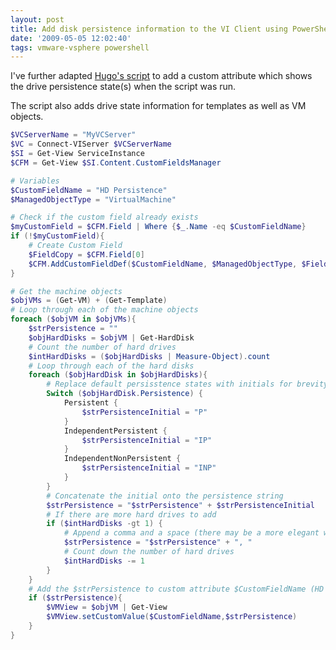 ```yaml
---
layout: post
title: Add disk persistence information to the VI Client using PowerShell
date: '2009-05-05 12:02:40'
tags: vmware-vsphere powershell
---
```



I've further adapted [Hugo's script](http://www.peetersonline.nl/index.php/vmware/add-snapshot-information-to-the-vi-client-using-powershell/) to add a custom attribute which shows the drive persistence state(s) when the script was run.

<!--more-->

The script also adds drive state information for templates as well as VM objects.

```powershell
$VCServerName = "MyVCServer"
$VC = Connect-VIServer $VCServerName
$SI = Get-View ServiceInstance
$CFM = Get-View $SI.Content.CustomFieldsManager

# Variables
$CustomFieldName = "HD Persistence"
$ManagedObjectType = "VirtualMachine"

# Check if the custom field already exists
$myCustomField = $CFM.Field | Where {$_.Name -eq $CustomFieldName}
if (!$myCustomField){
	# Create Custom Field
	$FieldCopy = $CFM.Field[0]
	$CFM.AddCustomFieldDef($CustomFieldName, $ManagedObjectType, $FieldCopy.FieldDefPrivileges, $FieldCopy.FieldInstancePrivileges)
}

# Get the machine objects
$objVMs = (Get-VM) + (Get-Template)
# Loop through each of the machine objects
foreach ($objVM in $objVMs){
	$strPersistence = ""
	$objHardDisks = $objVM | Get-HardDisk
	# Count the number of hard drives
	$intHardDisks = ($objHardDisks | Measure-Object).count
	# Loop through each of the hard disks
	foreach ($objHardDisk in $objHardDisks){
		# Replace default persisstence states with initials for brevity
		Switch ($objHardDisk.Persistence) {
			Persistent {
				$strPersistenceInitial = "P"
			}
			IndependentPersistent {
				$strPersistenceInitial = "IP"
			}
			IndependentNonPersistent {
				$strPersistenceInitial = "INP"
			}
		}
		# Concatenate the initial onto the persistence string
		$strPersistence = "$strPersistence" + $strPersistenceInitial
		# If there are more hard drives to add
		if ($intHardDisks -gt 1) {
			# Append a comma and a space (there may be a more elegant way of doing this)
			$strPersistence = "$strPersistence" + ", "
			# Count down the number of hard drives
			$intHardDisks -= 1
		}
	}
	# Add the $strPersistence to custom attribute $CustomFieldName (HD Persistence)
	if ($strPersistence){
		$VMView = $objVM | Get-View
		$VMView.setCustomValue($CustomFieldName,$strPersistence)
	}
}
```